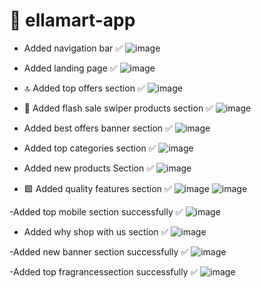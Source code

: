 # 🛒 ellamart-app

 - Added navigation bar ✅
![image](https://github.com/mohamed-rawash/ellamart-vue-app/assets/81307786/c05aceb0-6344-4369-87cc-a5538c3b1e0f)

- Added landing page ✅
![image](https://github.com/mohamed-rawash/ellamart-vue-app/assets/81307786/c2ef771a-6306-4e3e-9f1b-9100171b581d)

- 🔝 Added top offers section ✅
![image](https://github.com/mohamed-rawash/ellamart-vue-app/assets/81307786/fa6eb0bc-0796-4d59-87dc-f8f06f631544)

- 🔦 Added flash sale swiper products section ✅
![image](https://github.com/mohamed-rawash/ellamart-vue-app/assets/81307786/73635dfc-df79-4cc1-9165-6f6e6362ad42)

- Added best offers banner section ✅
![image](https://github.com/mohamed-rawash/ellamart-vue-app/assets/81307786/3081041d-5ff8-4705-b6d9-8e0270a34c93)

- Added top categories section ✅
![image](https://github.com/mohamed-rawash/ellamart-vue-app/assets/81307786/043c52f0-7c0e-4f21-9370-01b5e6b8df5f)

- Added new products Section ✅
![image](https://github.com/mohamed-rawash/ellamart-vue-app/assets/81307786/e4199ca9-12d2-43f8-ba85-e9d42b1dd20a)

- 🟩 Added quality features section ✅
  ![image](https://github.com/mohamed-rawash/ellamart-vue-app/assets/81307786/65137acc-6bd0-49a1-be8f-822fb462c574)
  ![image](https://github.com/mohamed-rawash/ellamart-vue-app/assets/81307786/e428466f-1960-494c-9c34-7a0b57234b5e)

-Added top mobile section successfully ✅
![image](https://github.com/mohamed-rawash/ellamart-vue-app/assets/81307786/d5866367-7ee3-4d62-8881-5f6a8d8bf73e)
- Added why shop with us section ✅
  ![image](https://github.com/mohamed-rawash/ellamart-vue-app/assets/81307786/1aa6ff96-dc60-4277-a0c0-b07f8f6a433a)

-Added new banner section successfully ✅
![image](https://github.com/mohamed-rawash/ellamart-vue-app/assets/81307786/2d347799-1bab-4bd5-b3db-cac417dbcf1a)

-Added top fragrancessection successfully ✅
![image](https://github.com/mohamed-rawash/ellamart-vue-app/assets/81307786/89bf368c-9009-4004-aa2b-b6c34e0be0f6)


